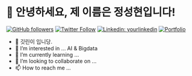 # 👋 안녕하세요, 제 이름은 정성현입니다!

[![GitHub followers](https://img.shields.io/github/followers/your_github_username.svg?style=social&label=Follow&maxAge=2592000)](https://github.com/your_github_username?tab=followers)
[![Twitter Follow](https://img.shields.io/twitter/follow/your_twitter_username?style=social)](https://twitter.com/your_twitter_username)
[![Linkedin: yourlinkedin](https://img.shields.io/badge/-yourlinkedin-blue?style=flat-square&logo=Linkedin&logoColor=white&link=https://www.linkedin.com/in/yourlinkedin/)](https://www.linkedin.com/in/yourlinkedin/)
[![Portfolio](https://img.shields.io/badge/-Portfolio-green)](https://your-portfolio-url.com)

- 🤖 깃린이 입니당.
- 👀 I’m interested in ... AI & Bigdata
- 🌱 I’m currently learning ...
- 💞️ I’m looking to collaborate on ...
- 📫 How to reach me ...

<!---
awayjsh/awayjsh is a ✨ special ✨ repository because its `README.md` (this file) appears on your GitHub profile.
You can click the Preview link to take a look at your changes.
--->
